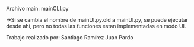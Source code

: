 Archivo main: mainCLI.py

->Si se cambia el nombre de mainUI.py.old a mainUI.py, se puede ejecutar desde ahí, pero no todas las funciones estan implementadas en modo UI.

Trabajo realizado por:
Santiago Ramírez
Juan Pardo